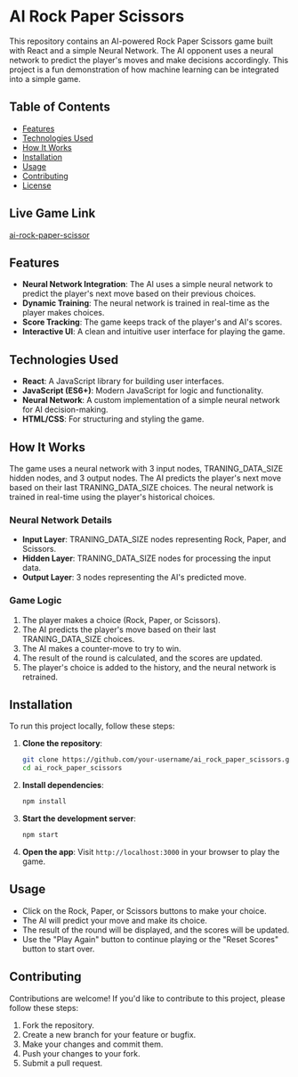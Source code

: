 # AI Rock Paper Scissors

This repository contains an AI-powered Rock Paper Scissors game built with React and a simple Neural Network. The AI opponent uses a neural network to predict the player's moves and make decisions accordingly. This project is a fun demonstration of how machine learning can be integrated into a simple game.


## Table of Contents

- [Features](#features)
- [Technologies Used](#technologies-used)
- [How It Works](#how-it-works)
- [Installation](#installation)
- [Usage](#usage)
- [Contributing](#contributing)
- [License](#license)

## Live Game Link
[ai-rock-paper-scissor](https://ai-rock-paper-scissor.netlify.app/)

## Features

- **Neural Network Integration**: The AI uses a simple neural network to predict the player's next move based on their previous choices.
- **Dynamic Training**: The neural network is trained in real-time as the player makes choices.
- **Score Tracking**: The game keeps track of the player's and AI's scores.
- **Interactive UI**: A clean and intuitive user interface for playing the game.

## Technologies Used

- **React**: A JavaScript library for building user interfaces.
- **JavaScript (ES6+)**: Modern JavaScript for logic and functionality.
- **Neural Network**: A custom implementation of a simple neural network for AI decision-making.
- **HTML/CSS**: For structuring and styling the game.

## How It Works

The game uses a neural network with 3 input nodes, TRANING_DATA_SIZE hidden nodes, and 3 output nodes. The AI predicts the player's next move based on their last TRANING_DATA_SIZE choices. The neural network is trained in real-time using the player's historical choices.

### Neural Network Details

- **Input Layer**: TRANING_DATA_SIZE nodes representing Rock, Paper, and Scissors.
- **Hidden Layer**: TRANING_DATA_SIZE nodes for processing the input data.
- **Output Layer**: 3 nodes representing the AI's predicted move.

### Game Logic

1. The player makes a choice (Rock, Paper, or Scissors).
2. The AI predicts the player's move based on their last TRANING_DATA_SIZE choices.
3. The AI makes a counter-move to try to win.
4. The result of the round is calculated, and the scores are updated.
5. The player's choice is added to the history, and the neural network is retrained.

## Installation

To run this project locally, follow these steps:

1. **Clone the repository**:
   ```bash
   git clone https://github.com/your-username/ai_rock_paper_scissors.git
   cd ai_rock_paper_scissors
   ```

2. **Install dependencies**:
   ```bash
   npm install
   ```

3. **Start the development server**:
   ```bash
   npm start
   ```

4. **Open the app**:
   Visit `http://localhost:3000` in your browser to play the game.

## Usage

- Click on the Rock, Paper, or Scissors buttons to make your choice.
- The AI will predict your move and make its choice.
- The result of the round will be displayed, and the scores will be updated.
- Use the "Play Again" button to continue playing or the "Reset Scores" button to start over.

## Contributing

Contributions are welcome! If you'd like to contribute to this project, please follow these steps:

1. Fork the repository.
2. Create a new branch for your feature or bugfix.
3. Make your changes and commit them.
4. Push your changes to your fork.
5. Submit a pull request.
